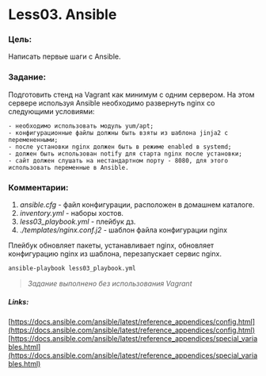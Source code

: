 # Less03. Ansible
### Цель:
Написать первые шаги с Ansible.

### Задание:
Подготовить стенд на Vagrant как минимум с одним сервером. На этом сервере используя Ansible необходимо развернуть nginx со следующими условиями:

	- необходимо использовать модуль yum/apt;
	- конфигурационные файлы должны быть взяты из шаблона jinja2 с перемененными;
    - после установки nginx должен быть в режиме enabled в systemd;
    - должен быть использован notify для старта nginx после установки;
    - сайт должен слушать на нестандартном порту - 8080, для этого использовать переменные в Ansible.

### Комментарии:
1. _ansible.cfg_ - файл конфигурации, расположен в домашнем каталоге.
2. _inventory.yml_ - наборы хостов.
3. _less03_playbook.yml_ - плейбук дз.
4. _./templates/nginx.conf.j2_  - шаблон файла конфигурации nginx

Плейбук обновляет пакеты, устанавливает nginx, обновляет конфигурацию nginx из шаблона, перезапускает сервис nginx.
```bash
ansible-playbook less03_playbook.yml
```
> *Задание выполнено без использования Vagrant*

##### Links:
[https://docs.ansible.com/ansible/latest/reference_appendices/config.html](https://docs.ansible.com/ansible/latest/reference_appendices/config.html)
[https://docs.ansible.com/ansible/latest/reference_appendices/special_variables.html](https://docs.ansible.com/ansible/latest/reference_appendices/special_variables.html)
